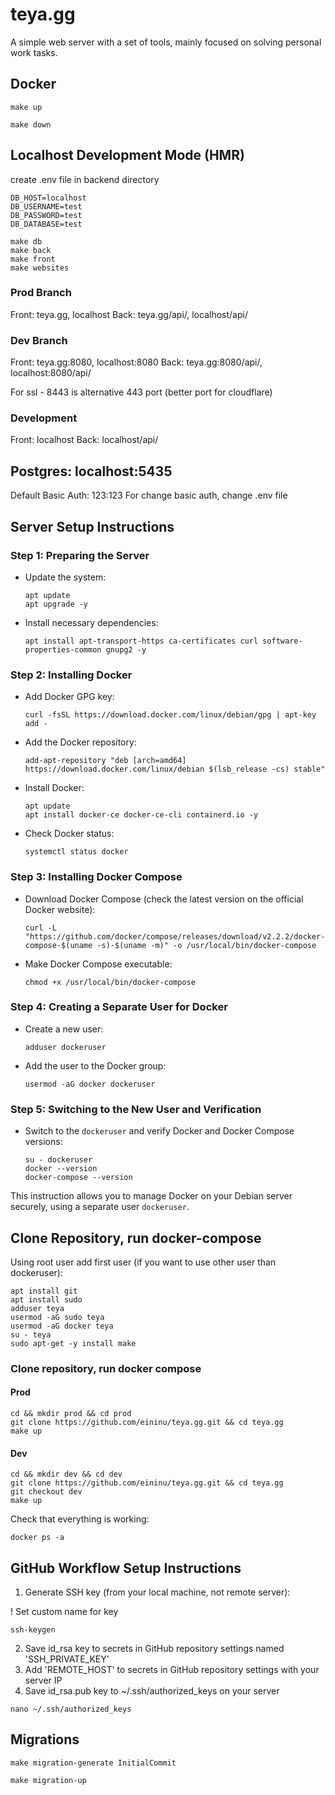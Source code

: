 # teya.gg
A simple web server with a set of tools, mainly focused on solving personal work tasks.

## Docker

```Run
make up
```

```Stop Docker Container
make down
```

## Localhost Development Mode (HMR)

create .env file in backend directory

```
DB_HOST=localhost
DB_USERNAME=test
DB_PASSWORD=test
DB_DATABASE=test
```

```Development
make db
make back
make front
make websites
```

### Prod Branch

Front: teya.gg, localhost
Back: teya.gg/api/, localhost/api/

### Dev Branch
Front: teya.gg:8080, localhost:8080
Back: teya.gg:8080/api/, localhost:8080/api/

For ssl - 8443 is alternative 443 port (better port for cloudflare)

### Development
Front: localhost
Back: localhost/api/

Postgres: localhost:5435
---
Default Basic Auth: 123:123
For change basic auth, change .env file

## Server Setup Instructions

### Step 1: Preparing the Server
- Update the system:
  ```
  apt update
  apt upgrade -y
  ```
- Install necessary dependencies:
  ```
  apt install apt-transport-https ca-certificates curl software-properties-common gnupg2 -y
  ```

### Step 2: Installing Docker
- Add Docker GPG key:
  ```
  curl -fsSL https://download.docker.com/linux/debian/gpg | apt-key add -
  ```
- Add the Docker repository:
  ```
  add-apt-repository "deb [arch=amd64] https://download.docker.com/linux/debian $(lsb_release -cs) stable"
  ```
- Install Docker:
  ```
  apt update
  apt install docker-ce docker-ce-cli containerd.io -y
  ```
- Check Docker status:
  ```
  systemctl status docker
  ```

### Step 3: Installing Docker Compose
- Download Docker Compose (check the latest version on the official Docker website):
  ```
  curl -L "https://github.com/docker/compose/releases/download/v2.2.2/docker-compose-$(uname -s)-$(uname -m)" -o /usr/local/bin/docker-compose
  ```
- Make Docker Compose executable:
  ```
  chmod +x /usr/local/bin/docker-compose
  ```

### Step 4: Creating a Separate User for Docker
- Create a new user:
  ```
  adduser dockeruser
  ```
- Add the user to the Docker group:
  ```
  usermod -aG docker dockeruser
  ```

### Step 5: Switching to the New User and Verification
- Switch to the `dockeruser` and verify Docker and Docker Compose versions:
  ```
  su - dockeruser
  docker --version
  docker-compose --version
  ```
This instruction allows you to manage Docker on your Debian server securely, using a separate user `dockeruser`.

## Clone Repository, run docker-compose
Using root user add first user (if you want to use other user than dockeruser):
```
apt install git
apt install sudo
adduser teya
usermod -aG sudo teya
usermod -aG docker teya
su - teya
sudo apt-get -y install make
```

### Clone repository, run docker compose

#### Prod
```
cd && mkdir prod && cd prod
git clone https://github.com/eininu/teya.gg.git && cd teya.gg
make up
```

#### Dev
```
cd && mkdir dev && cd dev
git clone https://github.com/eininu/teya.gg.git && cd teya.gg
git checkout dev
make up
```

Check that everything is working:
```
docker ps -a
```

## GitHub Workflow Setup Instructions

1. Generate SSH key (from your local machine, not remote server):

! Set custom name for key

```
ssh-keygen
```

2. Save id_rsa key to secrets in GitHub repository settings named 'SSH_PRIVATE_KEY'
3. Add 'REMOTE_HOST' to secrets in GitHub repository settings with your server IP
4. Save id_rsa.pub key to ~/.ssh/authorized_keys on your server
```
nano ~/.ssh/authorized_keys
```

## Migrations
```
make migration-generate InitialCommit
```

```
make migration-up
```